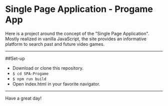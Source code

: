 # Single Page Application - Progame App

Here is a project around the concept of the "Single Page Application". Mostly realized in vanilla JavaScript, the site provides an informative platform to search past and future video games.

---

##Set-up 

- Download or clone this repository.
- `$ cd SPA-Progame`
- `$ npm run build`
- Open index.html in your favorite navigator.

---

Have a great day!
